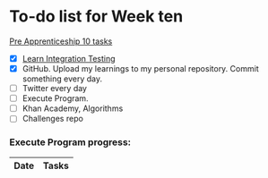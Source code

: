 # To-do list for Week ten

[Pre Apprenticeship 10 tasks](https://learn.foundersandcoders.com/course/syllabus/pre-app-10/schedule/)

- [x] [Learn Integration Testing](https://learn.foundersandcoders.com/workshops/learn-integration-testing/)
- [x] GitHub. Upload my learnings to my personal repository. Commit something every day.
- [ ] Twitter every day
- [ ] Execute Program.
- [ ] Khan Academy, Algorithms
- [ ] Challenges repo

### Execute Program progress:

| Date | Tasks |
| ---- | ----- |

